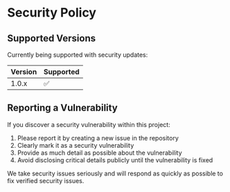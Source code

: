 # Security Policy

## Supported Versions

Currently being supported with security updates:

| Version | Supported          |
| ------- | ------------------ |
| 1.0.x   | :white_check_mark: |

## Reporting a Vulnerability

If you discover a security vulnerability within this project:

1. Please report it by creating a new issue in the repository
2. Clearly mark it as a security vulnerability
3. Provide as much detail as possible about the vulnerability
4. Avoid disclosing critical details publicly until the vulnerability is fixed

We take security issues seriously and will respond as quickly as possible to fix verified security issues.

